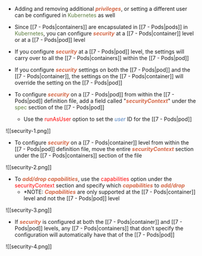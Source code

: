 - Adding and removing additional <b><i><span style="color:#d46644">privileges</span></i></b>, or setting a different user can be configured in <span style="color:#5c7e3e">Kubernetes</span> as well

- Since [[7 - Pods|containers]] are encapsulated in [[7 - Pods|pods]] in <span style="color:#5c7e3e">Kubernetes</span>, you can configure <b><i><span style="color:#d46644">security</span></i></b> at a [[7 - Pods|container]] level or at a [[7 - Pods|pod]] level

- If you configure <b><i><span style="color:#d46644">security</span></i></b> at a [[7 - Pods|pod]] level, the settings will carry over to all the [[7 - Pods|containers]] within the [[7 - Pods|pod]]

- If you configure <b><i><span style="color:#d46644">security</span></i></b> settings on both the [[7 - Pods|pod]] and the [[7 - Pods|container]], the settings on the [[7 - Pods|container]] will override the setting on the [[7 - Pods|pod]]

- To configure <b><i><span style="color:#d46644">security</span></i></b> on a [[7 - Pods|pod]] from within the [[7 - Pods|pod]] definition file, add a field called "<b><i><span style="color:#d46644">securityContext</span></i></b>" under the <span style="color:#5c7e3e">spec</span> section of the [[7 - Pods|pod]]
	- Use the <span style="color:red">runAsUser</span> option to set the <i><span style="color:#477bbe">user</span></i> ID for the [[7 - Pods|pod]]

![[security-1.png]]

- To configure <b><i><span style="color:#d46644">security</span></i></b> on a [[7 - Pods|container]] level from within the [[7 - Pods|pod]] definition file, move the entire <b><i><span style="color:#d46644">securityContext</span></i></b> section under the [[7 - Pods|containers]] section of the file

![[security-2.png]]

- To <b><i><span style="color:#d46644">add/drop capabilities</span></i></b>, use the <span style="color:red">capabilities</span> option under the <span style="color:red">securityContext</span> section and specify which <b><i><span style="color:#d46644">capabilities</span></i></b> to <b><i><span style="color:#d46644">add/drop</span></i></b>
	- *NOTE: <b><i><span style="color:#d46644">Capabilities</span></i></b> are only supported at the [[7 - Pods|container]] level and not the [[7 - Pods|pod]] level

![[security-3.png]]

- If <b><i><span style="color:#d46644">security</span></i></b> is configured at both the [[7 - Pods|container]] and [[7 - Pods|pod]] levels, any [[7 - Pods|containers]] that don't specify the configuration will automatically have that of the [[7 - Pods|pod]]

![[security-4.png]]